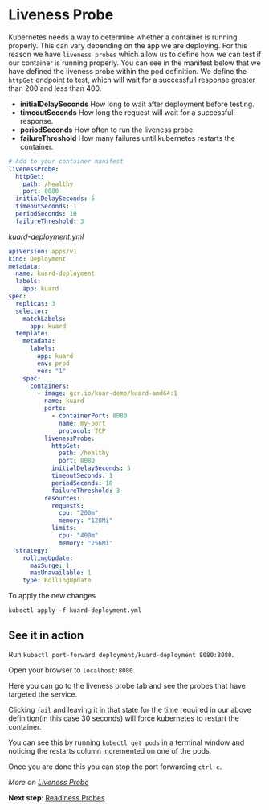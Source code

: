 # Liveness Probe
Kubernetes needs a way to determine whether a container is running properly.
This can vary depending on the app we are deploying. For this reason we have `liveness probes`
which allow us to define how we can test if our container is running properly.
You can see in the manifest below that we have defined the liveness probe within the
pod definition. We define the `httpGet` endpoint to test, which will wait for a successfull response
greater than 200 and less than 400.

- **initialDelaySeconds** How long to wait after deployment before testing.
- **timeoutSeconds** How long the request will wait for a successfull response.
- **periodSeconds** How often to run the liveness probe.
- **failureThreshold** How many failures until kubernetes restarts the container.

```yaml
# Add to your container manifest
livenessProbe:
  httpGet:
    path: /healthy
    port: 8080
  initialDelaySeconds: 5
  timeoutSeconds: 1
  periodSeconds: 10
  failureThreshold: 3
```

*kuard-deployment.yml*
``` yaml
apiVersion: apps/v1
kind: Deployment
metadata:
  name: kuard-deployment
  labels:
    app: kuard
spec:
  replicas: 3
  selector:
    matchLabels:
      app: kuard
  template:
    metadata:
      labels:
        app: kuard
        env: prod
        ver: "1"
    spec:
      containers:
        - image: gcr.io/kuar-demo/kuard-amd64:1
          name: kuard
          ports:
            - containerPort: 8080
              name: my-port
              protocol: TCP
          livenessProbe:
            httpGet:
              path: /healthy
              port: 8080
            initialDelaySeconds: 5
            timeoutSeconds: 1
            periodSeconds: 10
            failureThreshold: 3
          resources:
            requests:
              cpu: "200m"
              memory: "128Mi"
            limits:
              cpu: "400m"
              memory: "256Mi"
  strategy:
    rollingUpdate:
      maxSurge: 1
      maxUnavailable: 1
    type: RollingUpdate
```

To apply the new changes 
```
kubectl apply -f kuard-deployment.yml
``` 

## See it in action
Run `kubectl port-forward deployment/kuard-deployment 8080:8080`.

Open your browser to `localhost:8080`.

Here you can go to the liveness probe tab and see the probes that have targeted the service.

Clicking `fail` and leaving it in that state for the time required in our above definition(in this case 30 seconds) will force kubernetes to restart the container.

You can see this by running `kubectl get pods` in a terminal window and noticing the restarts column incremented on one of the pods.

Once you are done this you can stop the port forwarding `ctrl c`.

*More on [Liveness Probe](https://kubernetes.io/docs/tasks/configure-pod-container/configure-liveness-readiness-probes/#define-a-liveness-http-request)*

**Next step**: [Readiness Probes](06-readiness_probes.md)
